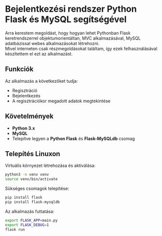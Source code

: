 # Bejelentkezési rendszer Python Flask és MySQL segítségével

Arra kerestem megoldást, hogy hogyan lehet Pythonban Flask keretrendszerrel objektumorientáltan, MVC alkalmazásával, MySQL adatbázissal webes alkalmazásokat létrehozni.  
Mivel interneten csak részmegoldásokat találtam, így ezek felhasználásával készítettem el ezt az alkalmazást.

## Funkciók

Az alkalmazás a következőket tudja:
- Regisztráció
- Bejelentkezés
- A regisztrációkor megadott adatok megtekintése

## Követelmények

- **Python 3.x**
- **MySQL**
- Telepítve legyen a **Python Flask** és **Flask-MySQLdb** csomag

## Telepítés Linuxon

Virtuális környezet létrehozása és aktiválása:

```bash
python3 -m venv venv
source venv/bin/activate  
```

Sükséges csomagok telepítése:

```bash
pip install flask
pip install flask-mysqldb
```

Az alkalmazás futtatása:

```bash
export FLASK_APP=main.py
export FLASK_DEBUG=1
flask run
```
